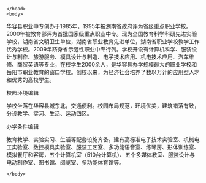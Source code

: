 <script>
var _hmt = _hmt || [];
(function() {
  var hm = document.createElement("script");
  hm.src = "https://hm.baidu.com/hm.js?b90fdbaa24cdd65d97960d2037ea2b8b";
  var s = document.getElementsByTagName("script")[0]; 
  s.parentNode.insertBefore(hm, s);
})();
</script>


<html>
	<head>
	
	</head>
	<body>
	
华容县职业中专创办于1985年，1995年被湖南省政府评为省级重点职业学校。2000年被教育部评为首批国家级重点职业中专。现为全国教育科学科研先进实验学校，湖南省文明卫生单位，湖南省职业教育先进单位，湖南省职业学校教学工作优秀学校。2009年跻身省示范性职业中专行列。学校开设有计算机科学、服装设计与制作、旅游服务、模具设计与制造、电子技术应用、机电技术应用、汽车维修、商贸英语等专业，在校学生2000余人，是华容县办学规模最大的职业学校和岳阳市职业教育的窗口学校。创校以来，为经济社会培养了数以万计的应用型人才和优秀的高校学生。<br>
<p>校园环境编辑<p>
学校坐落在华容县城东北，交通便利。校园布局规范，环境优美，建筑错落有致，分设教学、实习、生活、运动四区。<br>
<p>办学条件编辑<p>
教育教学、实验实习、生活等配套设施齐备。建有高标准电子技术实验室、机械电工实验室、数控模具实验室、服装工艺室、多功能语音室、练琴房、形体训练室、模拟餐厅和客房，五个计算机室（510台计算机）、五个多媒体教室、服装设计与电动制作室、图书馆、阅览室、多功能体育馆等。<br>
		
	</body>
</html>

